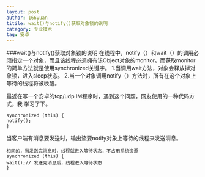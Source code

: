 ```yaml
---
layout: post
author: 166yuan
titile: wait()与notify()获取对象锁的说明
category: 专业技术
tag: 安卓
---
```

   ###wait()与notify()获取对象锁的说明
在线程中，notify（）和wait（）的调用必须指定一个对象，而且该线程必须拥有该Object对象的monitor。而获取monitor的简单方法就是使用synchronized关键字。
1.当调用wait方法，对象会释放掉对象锁，进入sleep状态。
2.当一个对象调用notify（）方法时，所有在这个对象上等待的线程将被唤醒。

最近在写一个安卓的tcp/udp IM程序时，遇到这个问题，网友使用的一种代码方式，我
学习了下。
```
synchronized (this) {
notify();
}
```
当客户端有消息要发送时，输出流要notify对象上等待的线程来发送消息。
```
相同的，当发送完消息时，线程就进入等待状态，不占用系统资源
synchronized (this) {
wait();// 发送完消息后，线程进入等待状态
}
```
